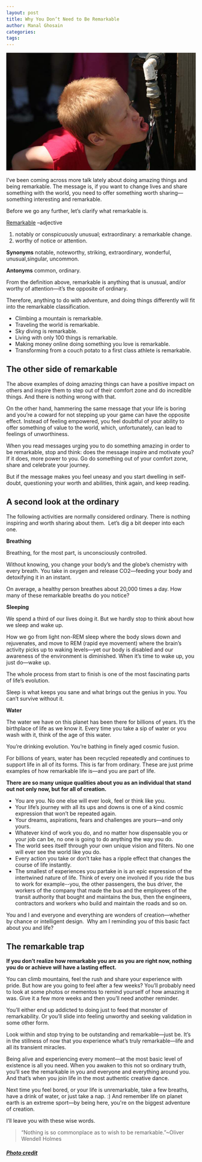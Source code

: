 ```yaml
---
layout: post
title: Why You Don’t Need to Be Remarkable
author: Manal Ghosain
categories:
tags:
---
```


![Drinking water](/images/drinking-water.jpg)

I’ve been coming across more talk lately about doing amazing things and being remarkable. The message is, if you want to change lives and share something with the world, you need to offer something worth sharing—something interesting and remarkable. 

Before we go any further, let’s clarify what remarkable is. 

[Remarkable](http://dictionary.reference.com/browse/remarkable) –adjective

1. notably or conspicuously unusual; extraordinary: a remarkable change.
2. worthy of notice or attention.

**Synonyms** notable, noteworthy, striking, extraordinary, wonderful, unusual,singular, uncommon. 

**Antonyms** common, ordinary.

From the definition above, remarkable is anything that is unusual, and/or worthy of attention—it’s the opposite of ordinary. 

Therefore, anything to do with adventure, and doing things differently will fit into the remarkable classification. 

  * Climbing a mountain is remarkable.
  * Traveling the world is remarkable.
  * Sky diving is remarkable.
  * Living with only 100 things is remarkable.
  * Making money online doing something you love is remarkable.
  * Transforming from a couch potato to a first class athlete is remarkable.

## The other side of remarkable

The above examples of doing amazing things can have a positive impact on others and inspire them to step out of their comfort zone and do incredible things. And there is nothing wrong with that. 

On the other hand, hammering the same message that your life is boring and you’re a coward for not stepping up your game can have the opposite effect. Instead of feeling empowered, you feel doubtful of your ability to offer something of value to the world, which, unfortunately, can lead to feelings of unworthiness. 

When you read messages urging you to do something amazing in order to be remarkable, stop and think: does the message inspire and motivate you? If it does, more power to you. Go do something out of your comfort zone, share and celebrate your journey. 

But if the message makes you feel uneasy and you start dwelling in self-doubt, questioning your worth and abilities, think again, and keep reading.

## A second look at the ordinary

The following activities are normally considered ordinary. There is nothing inspiring and worth sharing about them.  Let’s dig a bit deeper into each one. 

**Breathing**

Breathing, for the most part, is unconsciously controlled. 

Without knowing, you change your body’s and the globe’s chemistry with every breath. You take in oxygen and release CO2—feeding your body and detoxifying it in an instant. 

On average, a healthy person breathes about 20,000 times a day. How many of these remarkable breaths do you notice? 

**Sleeping**

We spend a third of our lives doing it. But we hardly stop to think about how we sleep and wake up. 

How we go from light non-REM sleep where the body slows down and rejuvenates, and move to REM (rapid eye movement) where the brain’s activity picks up to waking levels—yet our body is disabled and our awareness of the environment is diminished. When it’s time to wake up, you just do—wake up. 

The whole process from start to finish is one of the most fascinating parts of life’s evolution. 

Sleep is what keeps you sane and what brings out the genius in you. You can’t survive without it. 

**Water** 

The water we have on this planet has been there for billions of years. It’s the birthplace of life as we know it. Every time you take a sip of water or you wash with it, think of the age of this water. 

You’re drinking evolution. You’re bathing in finely aged cosmic fusion. 

For billions of years, water has been recycled repeatedly and continues to support life in all of its forms. This is far from ordinary. These are just prime examples of how remarkable life is—and you are part of life. 

**There are so many unique qualities about you as an individual that stand out not only now, but for all of creation.**

  * You are you. No one else will ever look, feel or think like you.
  * Your life’s journey with all its ups and downs is one of a kind cosmic expression that won’t be repeated again.
  * Your dreams, aspirations, fears and challenges are yours—and only yours.
  * Whatever kind of work you do, and no matter how dispensable you or your job can be, no one is going to do anything the way you do.
  * The world sees itself through your own unique vision and filters. No one will ever see the world like you do.
  * Every action you take or don’t take has a ripple effect that changes the course of life instantly.
  * The smallest of experiences you partake in is an epic expression of the intertwined nature of life. Think of every one involved if you ride the bus to work for example--you, the other passengers, the bus driver, the workers of the company that made the bus and the employees of the transit authority that bought and maintains the bus, then the engineers, contractors and workers who build and maintain the roads and so on.

You and I and everyone and everything are wonders of creation—whether by chance or intelligent design.  Why am I reminding you of this basic fact about you and life? 

## The remarkable trap

**If you don’t realize how remarkable you are as you are right now, nothing you do or achieve will have a lasting effect.** 

You can climb mountains, feel the rush and share your experience with pride. But how are you going to feel after a few weeks? You’ll probably need to look at some photos or mementos to remind yourself of how amazing it was. Give it a few more weeks and then you’ll need another reminder. 

You’ll either end up addicted to doing just to feed that monster of remarkability. Or you’ll slide into feeling unworthy and seeking validation in some other form. 

Look within and stop trying to be outstanding and remarkable—just be. It’s in the stillness of now that you experience what’s truly remarkable—life and all its transient miracles. 

Being alive and experiencing every moment—at the most basic level of existence is all you need. When you awaken to this not so ordinary truth, you’ll see the remarkable in you and everyone and everything around you. And that’s when you join life in the most authentic creative dance.

Next time you feel bored, or your life is unremarkable, take a few breaths, have a drink of water, or just take a nap. :) And remember life on planet earth is an extreme sport—by being here, you're on the biggest adventure of creation. 

I’ll leave you with these wise words. 

> “Nothing is so commonplace as to wish to be remarkable.”~Oliver Wendell Holmes


##### [Photo credit](http://www.flickr.com/photos/clairity/376404059/)